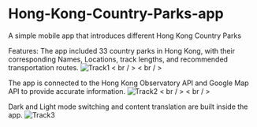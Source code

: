 # Hong-Kong-Country-Parks-app
A simple mobile app that introduces different Hong Kong Country Parks

Features: 
The app included 33 country parks in Hong Kong, 
with their corresponding Names, Locations, track lengths, and recommended transportation routes.
![Track1](https://github.com/user-attachments/assets/16e2908a-c07e-4991-927d-c2eb2566e749)
< br / > < br / > 

The app is connected to the Hong Kong Observatory API and Google Map API to provide accurate information.
![Track2](https://github.com/user-attachments/assets/fad1093a-9de9-4c7f-a153-a35a82a71866)
< br / > < br / > 

Dark and Light mode switching and content translation are built inside the app.
![Track3](https://github.com/user-attachments/assets/0f4bd7ae-d9c3-48b8-a4d9-99c0658f1b2d)
